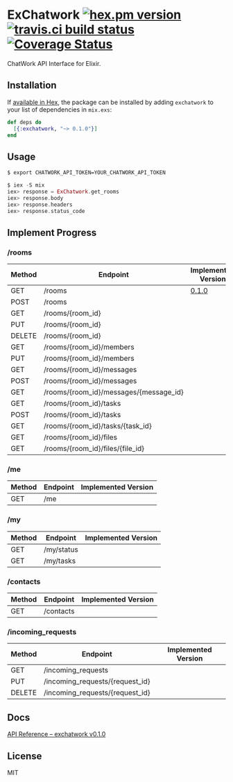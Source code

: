 # ExChatwork [![hex.pm version](https://img.shields.io/hexpm/v/exchatwork.svg)](https://hex.pm/packages/exchatwork) [![travis.ci build status](https://img.shields.io/travis/alea12/exchatwork.svg)](https://travis-ci.org/alea12/exchatwork) [![Coverage Status](https://coveralls.io/repos/github/alea12/exchatwork/badge.svg?branch=master)](https://coveralls.io/github/alea12/exchatwork?branch=master)

ChatWork API Interface for Elixir.

## Installation

If [available in Hex](https://hex.pm/docs/publish), the package can be installed
by adding `exchatwork` to your list of dependencies in `mix.exs`:

```elixir
def deps do
  [{:exchatwork, "~> 0.1.0"}]
end
```

## Usage

```bash
$ export CHATWORK_API_TOKEN=YOUR_CHATWORK_API_TOKEN
```

```elixir
$ iex -S mix
iex> response = ExChatwork.get_rooms
iex> response.body
iex> response.headers
iex> response.status_code
```

## Implement Progress

### /rooms

|Method|Endpoint                              |Implemented Version                                              |
|------|--------------------------------------|-----------------------------------------------------------------|
|GET   |/rooms                                |[0.1.0](https://github.com/alea12/exchatwork/releases/tag/v0.1.0)|
|POST  |/rooms                                |                                                                 |
|GET   |/rooms/{room_id}                      |                                                                 |
|PUT   |/rooms/{room_id}                      |                                                                 |
|DELETE|/rooms/{room_id}                      |                                                                 |
|GET   |/rooms/{room_id}/members              |                                                                 |
|PUT   |/rooms/{room_id}/members              |                                                                 |
|GET   |/rooms/{room_id}/messages             |                                                                 |
|POST  |/rooms/{room_id}/messages             |                                                                 |
|GET   |/rooms/{room_id}/messages/{message_id}|                                                                 |
|GET   |/rooms/{room_id}/tasks                |                                                                 |
|POST  |/rooms/{room_id}/tasks                |                                                                 |
|GET   |/rooms/{room_id}/tasks/{task_id}      |                                                                 |
|GET   |/rooms/{room_id}/files                |                                                                 |
|GET   |/rooms/{room_id}/files/{file_id}      |                                                                 |

### /me

|Method|Endpoint                              |Implemented Version                                              |
|------|--------------------------------------|-----------------------------------------------------------------|
|GET   |/me                                   |                                                                 |

### /my

|Method|Endpoint                              |Implemented Version                                              |
|------|--------------------------------------|-----------------------------------------------------------------|
|GET   |/my/status                            |                                                                 |
|GET   |/my/tasks                             |                                                                 |

### /contacts

|Method|Endpoint                              |Implemented Version                                              |
|------|--------------------------------------|-----------------------------------------------------------------|
|GET   |/contacts                             |                                                                 |

### /incoming_requests

|Method|Endpoint                              |Implemented Version                                              |
|------|--------------------------------------|-----------------------------------------------------------------|
|GET   |/incoming_requests                    |                                                                 |
|PUT   |/incoming_requests/{request_id}       |                                                                 |
|DELETE|/incoming_requests/{request_id}       |                                                                 |

## Docs

[API Reference – exchatwork v0\.1\.0](https://hexdocs.pm/exchatwork/api-reference.html)

## License

MIT
